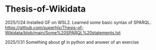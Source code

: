 # Thesis-of-Wikidata

2025/1/24 Installed GF on WSL2. Learned some basic syntax of SPARQL. https://github.com/superhlx/Thesis-of-Wikidata/blob/main/Some%20SPARQL%20statements.txt

2025/1/31 Something about gf in python and answer of an exercise

